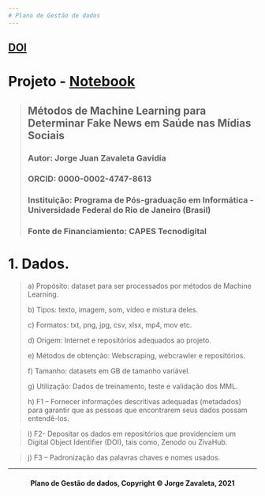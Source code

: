 ```yaml
---
# Plano de Gestão de dados
---
```

[DOI](aqui)
---
# Projeto - [Notebook](Plano_de_Gestao_de_Dados.ipynb)
> ## Métodos de Machine Learning para Determinar Fake News em Saúde nas Mídias Sociais
> ### Autor: Jorge Juan Zavaleta Gavidia
> ### ORCID: 0000-0002-4747-8613
> ### Instituição: Programa de Pós-graduação em Informática - Universidade Federal do Rio de Janeiro (Brasil)
> ### Fonte de Financiamiento: CAPES Tecnodigital

# 1. Dados.
> a)	Propósito: dataset para ser processados por métodos de Machine Learning.
> 
> b)	Tipos: texto, imagem, som, vídeo e mistura deles.
> 
> c)	Formatos: txt, png, jpg, csv, xlsx, mp4, mov etc.
> 
> d)	Origem: Internet e repositórios adequados ao projeto.
> 
> e)	Métodos de obtenção: Webscraping, webcrawler e repositórios.
> 
> f)	Tamanho: datasets em GB de tamanho variável.
> 
> g)	Utilização: Dados de treinamento, teste e validação dos MML.
> 
> h)	F1 – Fornecer informações descritivas adequadas (metadados) para garantir que as pessoas que encontrarem seus dados possam entendê-los.

> i)	F2- Depositar os dados em repositórios que providenciem um Digital Object Identifier (DOI), tais como, Zenodo ou ZivaHub.

> j)	F3 – Padronização das palavras chaves e nomes usados.







---
#### <center>Plano de Gestão de dados,  Copyright &copy;  Jorge Zavaleta, 2021</center>